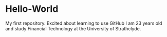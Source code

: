 # Hello-World
My first repository. Excited about learning to use GitHub
I am 23 years old and study Financial Technology at the University of Strathclyde. 
